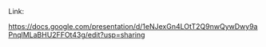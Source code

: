 Link:

https://docs.google.com/presentation/d/1eNJexGn4LOtT2Q9nwQywDwy9aPnqlMLaBHU2FFOt43g/edit?usp=sharing
